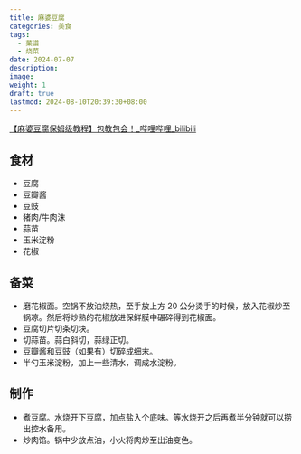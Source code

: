 ```yaml
---
title: 麻婆豆腐
categories: 美食
tags:
  - 菜谱
  - 烧菜
date: 2024-07-07
description: 
image: 
weight: 1
draft: true
lastmod: 2024-08-10T20:39:30+08:00
---
```

[【麻婆豆腐保姆级教程】包教包会！\_哔哩哔哩\_bilibili](https://www.bilibili.com/video/BV17y411z7uD/?spm_id_from=333.999.0.0&vd_source=75f81845b7419e2244a942c2be195d61)
## 食材

- 豆腐
- 豆瓣酱
- 豆豉
- 猪肉/牛肉沫
- 蒜苗 
- 玉米淀粉
- 花椒

## 备菜

- 磨花椒面。空锅不放油烧热，至手放上方 20 公分烫手的时候，放入花椒炒至锅凉。然后将炒熟的花椒放进保鲜膜中碾碎得到花椒面。
- 豆腐切片切条切块。
- 切蒜苗。蒜白斜切，蒜绿正切。
- 豆瓣酱和豆豉（如果有）切碎成细末。
- 半勺玉米淀粉，加上一些清水，调成水淀粉。



## 制作

- 煮豆腐。水烧开下豆腐，加点盐入个底味。等水烧开之后再煮半分钟就可以捞出控水备用。
- 炒肉馅。锅中少放点油，小火将肉炒至出油变色。





